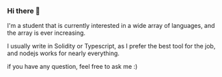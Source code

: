 ### Hi there 👋 

I'm a student that is currently interested in a wide array of languages, and the array is ever increasing.

I usually write in Solidity or Typescript, as I prefer the best tool for the job, and nodejs works for nearly everything.

if you have any question, feel free to ask me :)

<!--
**OwlInSpace/OwlInSpace** is a ✨ _special_ ✨ repository because its `README.md` (this file) appears on your GitHub profile.

Here are some ideas to get you started:

- 🔭 I’m currently working on ...
- 🌱 I’m currently learning ...
- 👯 I’m looking to collaborate on ...
- 🤔 I’m looking for help with ...
- 💬 Ask me about ...
- 📫 How to reach me: ...
- 😄 Pronouns: ...
- ⚡ Fun fact: ...
-->
